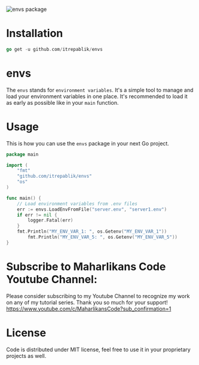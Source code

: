 ![envs package](https://user-images.githubusercontent.com/58651329/177908485-7a16a57d-96ad-431d-8d47-519a7c8949dc.png)

# Installation
```go
go get -u github.com/itrepablik/envs
```

# envs
The `envs` stands for `environment variables`. It's a simple tool to manage and load your environment variables in one place. It's recommended to load it as early as possible like in your `main` function.

# Usage
This is how you can use the `envs` package in your next Go project.
```go
package main

import (
	"fmt"
	"github.com/itrepablik/envs"
	"os"
)

func main() {
	// Load environment variables from .env files
	err := envs.LoadEnvFromFile("server.env", "server1.env")
	if err != nil {
		logger.Fatal(err)
	}
	fmt.Println("MY_ENV_VAR_1: ", os.Getenv("MY_ENV_VAR_1"))
    	fmt.Println("MY_ENV_VAR_5: ", os.Getenv("MY_ENV_VAR_5"))
}
```

# Subscribe to Maharlikans Code Youtube Channel:
Please consider subscribing to my Youtube Channel to recognize my work on any of my tutorial series. Thank you so much for your support!
https://www.youtube.com/c/MaharlikansCode?sub_confirmation=1

# License
Code is distributed under MIT license, feel free to use it in your proprietary projects as well.
